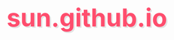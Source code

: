 # sun.github.io
<html lang="zh-CN">
<head>
    <meta charset="UTF-8">
    <meta name="viewport" content="width=device-width, initial-scale=1.0">
    <title>孙芸熙生日快乐</title>
    <style>
        @import url('https://fonts.googleapis.com/css2?family=Ma+Shan+Zheng&family=Noto+Serif+SC:wght@400;700&display=swap');
        
        body {
            margin: 0;
            padding: 0;
            font-family: 'Noto Serif SC', serif;
            color: #fff;
            overflow-x: hidden;
            background: linear-gradient(-45deg, #ff9a9e, #fad0c4, #fbc2eb, #a6c1ee);
            background-size: 400% 400%;
            animation: gradientBG 15s ease infinite;
            height: 100vh;
        }
        
        @keyframes gradientBG {
            0% { background-position: 0% 50%; }
            50% { background-position: 100% 50%; }
            100% { background-position: 0% 50%; }
        }
        
        .container {
            max-width: 800px;
            margin: 0 auto;
            padding: 40px;
            text-align: center;
            position: relative;
            z-index: 1;
        }
        
        h1 {
            font-family: 'Ma Shan Zheng', cursive;
            font-size: 3.5rem;
            margin-bottom: 20px;
            text-shadow: 3px 3px 0px rgba(0,0,0,0.1);
            color: #ff4d6d;
        }
        
        .poem {
            font-size: 1.2rem;
            line-height: 2;
            margin: 30px 0;
            background: rgba(255, 255, 255, 0.2);
            padding: 30px;
            border-radius: 15px;
            backdrop-filter: blur(5px);
            box-shadow: 0 10px 30px rgba(0,0,0,0.1);
        }
        
        .cake {
            width: 300px;
            height: 300px;
            margin: 30px auto;
            position: relative;
            animation: float 3s ease-in-out infinite;
        }
        
        @keyframes float {
            0% { transform: translateY(0px); }
            50% { transform: translateY(-20px); }
            100% { transform: translateY(0px); }
        }
        
        .cake-bottom {
            position: absolute;
            width: 250px;
            height: 120px;
            background: #f8edeb;
            border-radius: 10px 10px 0 0;
            bottom: 0;
            left: 25px;
            box-shadow: inset -5px -5px 15px rgba(0,0,0,0.1);
        }
        
        .cake-top {
            position: absolute;
            width: 200px;
            height: 80px;
            background: #f8edeb;
            border-radius: 10px 10px 0 0;
            bottom: 120px;
            left: 50px;
            box-shadow: inset -5px -5px 15px rgba(0,0,0,0.1);
        }
        
        .cream {
            position: absolute;
            width: 250px;
            height: 30px;
            background: #ffddd2;
            border-radius: 50%;
            bottom: 110px;
            left: 25px;
        }
        
        .strawberry {
            position: absolute;
            width: 30px;
            height: 30px;
            background: #ff4d6d;
            border-radius: 50% 50% 50% 50% / 60% 60% 40% 40%;
            transform: rotate(45deg);
        }
        
        .strawberry:before {
            content: "";
            position: absolute;
            width: 5px;
            height: 10px;
            background: #2d6a4f;
            top: -8px;
            left: 12px;
            border-radius: 5px;
        }
        
        .candle {
            position: absolute;
            width: 10px;
            height: 60px;
            background: linear-gradient(to right, #ffb3c1, #ffccd5, #ffb3c1);
            bottom: 200px;
            left: 145px;
            z-index: 10;
        }
        
        .flame {
            position: absolute;
            width: 20px;
            height: 40px;
            background: linear-gradient(to top, #ff9e00, #ffea00);
            border-radius: 50% 50% 20% 20%;
            bottom: 260px;
            left: 140px;
            animation: flicker 1s ease-in-out infinite alternate;
            box-shadow: 0 0 20px #ff9e00, 0 0 40px #ffea00;
        }
        
        @keyframes flicker {
            0% { transform: scale(1); opacity: 1; }
            50% { transform: scale(1.1); opacity: 0.8; }
            100% { transform: scale(0.9); opacity: 1; }
        }
        
        .wish {
            font-size: 1.5rem;
            margin-top: 40px;
            font-weight: bold;
            color: #590d22;
        }
        
        .stars {
            position: fixed;
            top: 0;
            left: 0;
            width: 100%;
            height: 100%;
            pointer-events: none;
            z-index: 0;
        }
        
        .star {
            position: absolute;
            background: white;
            border-radius: 50%;
            animation: twinkle 2s infinite;
        }
        
        @keyframes twinkle {
            0% { opacity: 0.2; }
            50% { opacity: 1; }
            100% { opacity: 0.2; }
        }
    </style>
</head>
<body>
    <div class="stars" id="stars"></div>
    
    <div class="container">
        <h1>孙芸熙生日快乐</h1>
        
        <div class="poem">
            <p>芸窗初启日熙熙，</p>
            <p>熙景韶光正此时。</p>
            <p>岁月如歌添锦绣，</p>
            <p>芳华似画展新姿。</p>
            <p>桃李春风一杯酒，</p>
            <p>江湖夜雨十年诗。</p>
            <p>愿君岁岁常欢愉，</p>
            <p>皆得所愿展鸿逵。</p>
        </div>
        
        <div class="cake">
            <div class="cake-bottom"></div>
            <div class="cream"></div>
            <div class="cake-top"></div>
            <div class="candle"></div>
            <div class="flame"></div>
            <div class="strawberry" style="bottom: 140px; left: 60px;"></div>
            <div class="strawberry" style="bottom: 150px; left: 120px;"></div>
            <div class="strawberry" style="bottom: 130px; left: 180px;"></div>
            <div class="strawberry" style="bottom: 170px; left: 90px;"></div>
            <div class="strawberry" style="bottom: 160px; left: 150px;"></div>
        </div>
        
        <div class="wish">
            <p>愿新的一岁，如春日般温暖，如夏花般绚烂，</p>
            <p>如秋实般丰盈，如冬雪般纯净。</p>
            <p>生日快乐，孙芸熙！</p>
        </div>
    </div>
    
    <script>
        // 创建星星背景
        const stars = document.getElementById('stars');
        for (let i = 0; i < 100; i++) {
            const star = document.createElement('div');
            star.classList.add('star');
            star.style.width = `${Math.random() * 3 + 1}px`;
            star.style.height = star.style.width;
            star.style.left = `${Math.random() * 100}%`;
            star.style.top = `${Math.random() * 100}%`;
            star.style.animationDelay = `${Math.random() * 2}s`;
            stars.appendChild(star);
        }
        
        // 点击页面撒花效果
        document.addEventListener('click', function(e) {
            const colors = ['#ff9a9e', '#fad0c4', '#fbc2eb', '#a6c1ee', '#ffb3c1', '#ffccd5'];
            const flower = document.createElement('div');
            flower.style.position = 'fixed';
            flower.style.left = `${e.clientX}px`;
            flower.style.top = `${e.clientY}px`;
            flower.style.width = '20px';
            flower.style.height = '20px';
            flower.style.borderRadius = '50%';
            flower.style.background = colors[Math.floor(Math.random() * colors.length)];
            flower.style.pointerEvents = 'none';
            flower.style.boxShadow = '0 0 10px currentColor';
            flower.style.animation = 'fall 3s linear forwards';
            
            document.body.appendChild(flower);
            
            // 动画
            const animation = flower.animate([
                { transform: 'translateY(0) rotate(0deg)', opacity: 1 },
                { transform: `translateY(${window.innerHeight}px) rotate(360deg)`, opacity: 0 }
            ], {
                duration: 3000,
                easing: 'linear'
            });
            
            animation.onfinish = () => flower.remove();
        });
        
        // 添加CSS动画
        const style = document.createElement('style');
        style.textContent = `
            @keyframes fall {
                to { transform: translateY(${window.innerHeight}px) rotate(360deg); opacity: 0; }
            }
        `;
        document.head.appendChild(style);
    </script>
</body>
</html>
